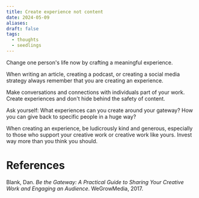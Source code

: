 ```yaml
---
title: Create experience not content
date: 2024-05-09
aliases: 
draft: false
tags:
  - thoughts
  - seedlings
---
```

Change one person's life now by crafting a meaningful experience.

When writing an article, creating a podcast, or creating a social media strategy always remember that you are creating an experience.

Make conversations and connections with individuals part of your work. Create experiences and don't hide behind the safety of content.

Ask yourself: What experiences can you create around your gateway? How you can give back to specific people in a huge way?

When creating an experience, be ludicrously kind and generous, especially to those who support your creative work or creative work like yours. Invest way more than you think you should.

# References

Blank, Dan. _Be the Gateway: A Practical Guide to Sharing Your Creative Work and Engaging an Audience_. WeGrowMedia, 2017.
